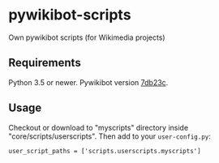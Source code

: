 # pywikibot-scripts
Own pywikibot scripts (for Wikimedia projects)

## Requirements
Python 3.5 or newer.
Pywikibot version [7db23c](https://github.com/wikimedia/pywikibot/commit/7db23c2d0e9ddf1f33fe188dd85e7c003cc49543).

## Usage
Checkout or download to "myscripts" directory inside "core/scripts/userscripts".
Then add to your `user-config.py`:
```
user_script_paths = ['scripts.userscripts.myscripts']
```
